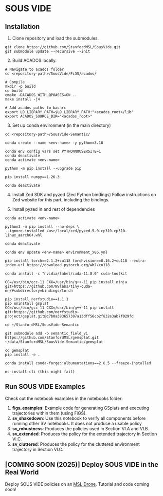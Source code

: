 # SOUS VIDE

## Installation
1) Clone repository and load the submodules.
```
git clone https://github.com/StanfordMSL/SousVide.git
git submodule update --recursive --init
```
2) Build ACADOS locally.
```
# Navigate to acados folder
cd <repository-path>/SousVide/FiGS/acados/

# Compile
mkdir -p build
cd build
cmake -DACADOS_WITH_QPOASES=ON ..
make install -j4

# Add acados paths to bashrc
export LD_LIBRARY_PATH=$LD_LIBRARY_PATH:"<acados_root>/lib"
export ACADOS_SOURCE_DIR="<acados_root>"
```
3) Set up conda environment (in the main directory)
 ```
cd <repository-path>/SousVide-Semantic/

conda create --name <env-name> -y python=3.10

conda env config vars set PYTHONNOUSERSITE=1
conda deactivate
conda activate <env-name>

python -m pip install --upgrade pip

pip install numpy==1.26.3

conda deactivate
```
4) Install Zed SDK and pyzed (Zed Python bindings)
Follow instructions on Zed website for this part, including the bindings.

5) Install pyzed in <env-name> and rest of dependencies
```
conda activate <env-name>

python3 -m pip install --no-deps \
--ignore-installed /usr/local/zed/pyzed-5.0-cp310-cp310-linux_aarch64.whl

conda deactivate

conda env update <env-name> environment_x86.yml

pip install torch==2.1.2+cu118 torchvision==0.16.2+cu118 --extra-index-url https://download.pytorch.org/whl/cu118

conda install -c "nvidia/label/cuda-11.8.0" cuda-toolkit

CC=/usr/bin/gcc-11 CXX=/usr/bin/g++-11 pip install ninja git+https://github.com/NVlabs/tiny-cuda-nn/#subdirectory=bindings/torch

pip install nerfstudio==1.1.1
pip uninstall gsplat
CC=/usr/bin/gcc-11 CXX=/usr/bin/g++-11 pip install git+https://github.com/nerfstudio-project/gsplat.git@c7b0a383657307a13dff56cb2f832e3ab7f029fd

cd ~/StanfordMSL/SousVide-Semantic

git submodule add -b semantic_field_v1 https://github.com/StanfordMSL/gemsplat.git ~/data/StanfordMSL/SousVide-Semantic/gemsplat

cd gemsplat
pip install -e .

conda install conda-forge::albumentations==2.0.5 --freeze-installed

ns-install-cli (this might fail)
```
## Run SOUS VIDE Examples
Check out the notebook examples in the notebooks folder:
  1. <b>figs_examples</b>: Example code for generating GSplats and executing trajectories within them (using FiGS).
  2. <b>sv_shakedown</b>: Use this notebook to verify all components before running other SV notebooks. It does not produce a usable policy
  3. <b>sv_robustness</b>: Produces the policies used in Section VI.A and VI.B.
  4. <b>sv_extended</b>: Produces the policy for the extended trajectory in Section VI.C.
  5. <b>sv_cluttered</b>: Produces the policy for the cluttered environment trajectory in Section VI.C.

## [COMING SOON (2025)] Deploy SOUS VIDE in the Real World
Deploy SOUS VIDE policies on an [MSL Drone](https://github.com/StanfordMSL/TrajBridge/wiki/3.-Drone-Hardware). Tutorial and code coming soon!
